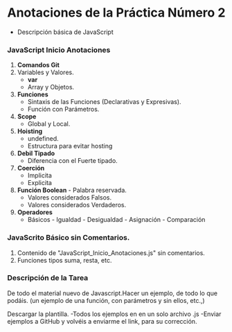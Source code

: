 # Anotaciones de la Práctica Número 2
- Descripción básica de JavaScript

### JavaScript Inicio Anotaciones 
 1. **Comandos Git**
 2. Variables y Valores. 
    - **var**
    - Array y Objetos.
 3. **Funciones**
    - Sintaxis de las Funciones (Declarativas y Expresivas).
    - Función con Parámetros.
 4. **Scope**
    - Global y Local.
 5. **Hoisting**
    - undefined. 
    - Estructura para evitar hosting 
 6. **Debil Tipado**
    -  Diferencia con el Fuerte tipado.
 7. **Coerción** 
    - Implicita 
    - Explicita
 8. **Función Boolean** - Palabra reservada.
    - Valores considerados Falsos.
    - Valores considerados Verdaderos.
 2. **Operadores**
    - Básicos - Igualdad - Desigualdad - Asignación - Comparación

### JavaScrito Básico sin Comentarios. 
 1. Contenido de "JavaScript_Inicio_Anotaciones.js" sin comentarios.
 2. Funciones tipos suma, resta, etc.



### Descripción de la Tarea
De todo el material nuevo de Javascript.Hacer un ejemplo, de todo lo que podáis. (un ejemplo de una función, con parámetros y sin ellos, etc.,)

Descargar la plantilla. -Todos los ejemplos en en un solo archivo .js -Enviar ejemplos a GitHub y volvéis a enviarme el link, para su corrección.
